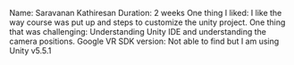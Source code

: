 Name: Saravanan Kathiresan
Duration: 2 weeks
One thing I liked: I like the way course was put up and steps to customize the unity project.
One thing that was challenging: Understanding Unity IDE and understanding the camera positions.
Google VR SDK version: Not able to find but I am using Unity v5.5.1


